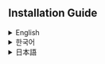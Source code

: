 ## Installation Guide

<details>
<summary>English</summary>

### Info

This is my own modification of the original compilation by [**kirillocha/@tschollow**](https://x.com/tschollow), with updated sprites by [**Stickwave/@StickLaserPhase**](https://x.com/StickLaserPhase), nicer theming, UI, and some small changes in the stickfigure behaviors.

### Download Link

[**Download Alan's Stickfigures Here!**](https://github.com/Skittlq/alans-stickfigures/archive/refs/heads/main.zip)

### Java Installation

This app requires Java to be installed! You can download Java from the following link: [Java Download](https://www.java.com/en/download/)

### Running the Jar File

After downloading and extracting the zip file, double-click the `AlansStickfigures.jar` file to start the application.
Optionally, you may double-click on the `SetupStartOnStartup.bat` to run a script that will set up the application to start up when you turn on your computer and it will appear in your start menu (WINDOWS 11/10 ONLY!).

I plan to compile an installer to make the setup process much more simple; this will be for Windows users only!

</details>

<details>
<summary>한국어</summary>

### 정보

이 버전은 [**kirillocha/@tschollow**](https://x.com/tschollow) 원작을 기반으로 제가 수정한 버전이며, [**Stickwave/@StickLaserPhase**](https://x.com/StickLaserPhase) 님의 업데이트된 스프라이트, 더 나은 테마와 UI, 그리고 약간의 스틱피규어 동작 변화가 포함되어 있습니다.

### 다운로드 링크

[**Alan's Stickfigures 다운로드**](https://github.com/Skittlq/alans-stickfigures/archive/refs/heads/main.zip)

### Java 설치

이 애플리케이션은 Java 설치가 필요합니다! 다음 링크에서 Java를 다운로드할 수 있습니다: [Java 다운로드](https://www.java.com/ko/download/)

### Jar 파일 실행

zip 파일을 다운로드하고 압축을 푼 후, `AlansStickfigures.jar` 파일을 더블 클릭하여 애플리케이션을 시작합니다.
선택적으로, `SetupStartOnStartup.bat` 파일을 더블 클릭하면 컴퓨터를 켤 때 애플리케이션이 자동으로 시작되도록 설정하는 스크립트를 실행할 수 있습니다. (WINDOWS 11/10 전용)

Windows 사용자를 위한 설치 프로그램을 곧 제공하여 설정 과정을 더욱 간단하게 할 예정입니다!

</details>

<details>
<summary>日本語</summary>

### 情報

このバージョンは [**kirillocha/@tschollow**](https://x.com/tschollow) によるオリジナルのコンパイルを基に、[**Stickwave/@StickLaserPhase**](https://x.com/StickLaserPhase) の更新されたスプライト、改良されたテーマ、UI、一部のスティックフィギュアの動作の微調整を加えた私の独自の修正版です。

### ダウンロードリンク

[**Alan's Stickfigures ダウンロード**](https://github.com/Skittlq/alans-stickfigures/archive/refs/heads/main.zip)

### Java のインストール

このアプリケーションには Java のインストールが必要です。以下のリンクから Java をダウンロードできます: [Java ダウンロード](https://www.java.com/ja/download/)

### Jar ファイルの実行

zip ファイルをダウンロードして解凍した後、`AlansStickfigures.jar` ファイルをダブルクリックしてアプリケーションを開始します。
オプションとして、`SetupStartOnStartup.bat` ファイルをダブルクリックすることで、コンピュータを起動するときにアプリケーションが自動的に起動するように設定するスクリプトを実行することができます（WINDOWS 11/10 のみ対応）。

Windows ユーザー向けのインストーラを提供して、セットアッププロセスをさらに簡単にする予定です！

</details>
